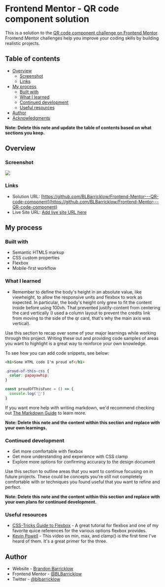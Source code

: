 # Frontend Mentor - QR code component solution

This is a solution to the [QR code component challenge on Frontend Mentor](https://www.frontendmentor.io/challenges/qr-code-component-iux_sIO_H). Frontend Mentor challenges help you improve your coding skills by building realistic projects. 

## Table of contents

- [Overview](#overview)
  - [Screenshot](#screenshot)
  - [Links](#links)
- [My process](#my-process)
  - [Built with](#built-with)
  - [What I learned](#what-i-learned)
  - [Continued development](#continued-development)
  - [Useful resources](#useful-resources)
- [Author](#author)
- [Acknowledgments](#acknowledgments)

**Note: Delete this note and update the table of contents based on what sections you keep.**

## Overview

### Screenshot

![](./screenshot.png)

### Links

- Solution URL: [https://github.com/BLBarricklow/Frontend-Mentor---QR-code-component](https://github.com/BLBarricklow/Frontend-Mentor---QR-code-component)
- Live Site URL: [Add live site URL here](https://your-live-site-url.com)

## My process

### Built with

- Semantic HTML5 markup
- CSS custom properties
- Flexbox
- Mobile-first workflow

### What I learned

- Remember to define the body's height in an absolute value, like viewheight, to allow the responsive units and flexbox to work as expected. In particular, the body's height only grew to fit the content inside before using 100vh. That prevented justify-content from centering the card vertically (I used a column layout to prevent the credits link from moving to the side of the qr card, that's why the main axis was vertical).

Use this section to recap over some of your major learnings while working through this project. Writing these out and providing code samples of areas you want to highlight is a great way to reinforce your own knowledge.

To see how you can add code snippets, see below:

```html
<h1>Some HTML code I'm proud of</h1>
```
```css
.proud-of-this-css {
  color: papayawhip;
}
```
```js
const proudOfThisFunc = () => {
  console.log('🎉')
}
```

If you want more help with writing markdown, we'd recommend checking out [The Markdown Guide](https://www.markdownguide.org/) to learn more.

**Note: Delete this note and the content within this section and replace with your own learnings.**

### Continued development

- Get more comfortable with flexbox
- Get more understanding and experience with CSS clamp
- Explore more options for confirming accuracy to the design document

Use this section to outline areas that you want to continue focusing on in future projects. These could be concepts you're still not completely comfortable with or techniques you found useful that you want to refine and perfect.

**Note: Delete this note and the content within this section and replace with your own plans for continued development.**

### Useful resources

- [CSS-Tricks Guide to Flexbox](https://css-tricks.com/snippets/css/a-guide-to-flexbox/) - A great tutorial for flexbox and one of my favorite quice references for the various options flexbox provides.
- [Kevin Powell](https://www.youtube.com/watch?v=U9VF-4euyRo) - This video on min, max, and clamp() is the first time I've heard of them. It's a great primer for the three.

## Author

- Website - [Brandon Barricklow](https://blbarricklow.netlify.app/)
- Frontend Mentor - [@BLBarricklow](https://www.frontendmentor.io/profile/BLBarricklow)
- Twitter - [@blbarricklow](https://twitter.com/blbarricklow)
